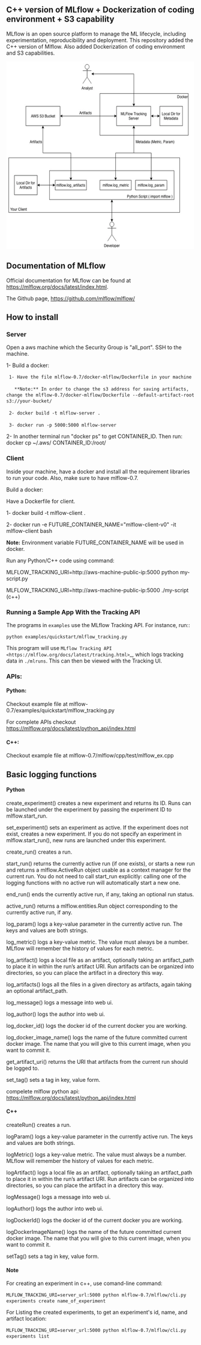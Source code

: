## C++ version of MLflow + Dockerization of coding environment + S3 capability

MLflow is an open source platform to manage the ML lifecycle, including experimentation, reproducibility and deployment.
This repository added the C++ version of Mlflow. Also added Dockerization of coding environment and S3 capabilities. 


<img src="Architecture.png" alt="Architecture" width="500" height="500">


## Documentation of MLflow

Official documentation for MLflow can be found at https://mlflow.org/docs/latest/index.html.

The Github page, https://github.com/mlflow/mlflow/


## How to install

### Server

Open a aws machine which the Security Group is "all_port". SSH to the machine.

  1- Build a docker:
 
     1- Have the file mlflow-0.7/docker-mlflow/Dockerfile in your machine
     
       **Note:** In order to change the s3 address for saving artifacts, change the mlflow-0.7/docker-mlflow/Dockerfile --default-artifact-root s3://your-bucket/
    
     2- docker build -t mlflow-server .
    
     3- docker run -p 5000:5000 mlflow-server

  2- In another terminal run "docker ps" to get CONTAINER_ID. Then run: docker cp  ~/.aws/  CONTAINER_ID:/root/
  

### Client

Inside your machine, have a docker and install all the requirement libraries to run your code. Also, make sure to have mlflow-0.7.

Build a docker:
  
  Have a Dockerfile for client.
  
  1- docker build -t mlflow-client .
  
  2- docker run -e FUTURE_CONTAINER_NAME="mlflow-client-v0" -it mlflow-client bash
  
  **Note:** Environment variable FUTURE_CONTAINER_NAME will be used in docker.

Run any Python/C++ code using command: 

  MLFLOW_TRACKING_URI=http://aws-machine-public-ip:5000 python my-script.py
 
  MLFLOW_TRACKING_URI=http://aws-machine-public-ip:5000 ./my-script (c++)


### Running a Sample App With the Tracking API

The programs in ``examples`` use the MLflow Tracking API. For instance, run::

    python examples/quickstart/mlflow_tracking.py

This program will use `MLflow Tracking API <https://mlflow.org/docs/latest/tracking.html>`_,
which logs tracking data in ``./mlruns``. This can then be viewed with the Tracking UI.


### APIs:

#### Python: 

Checkout example file at mlflow-0.7/examples/quickstart/mlflow_tracking.py 

For complete APIs checkout https://mlflow.org/docs/latest/python_api/index.html

#### C++: 

Checkout example file at mlflow-0.7/mlflow/cpp/test/mlflow_ex.cpp


## Basic logging functions

#### Python 

create_experiment() creates a new experiment and returns its ID. Runs can be launched under the experiment by passing the experiment ID to mlflow.start_run.

set_experiment() sets an experiment as active. If the experiment does not exist, creates a new experiment. If you do not specify an experiment in mlflow.start_run(), new runs are launched under this experiment.

create_run() creates a run.

start_run() returns the currently active run (if one exists), or starts a new run and returns a mlflow.ActiveRun object usable as a context manager for the current run. You do not need to call start_run explicitly: calling one of the logging functions with no active run will automatically start a new one.

end_run() ends the currently active run, if any, taking an optional run status.

active_run() returns a mlflow.entities.Run object corresponding to the currently active run, if any.

log_param() logs a key-value parameter in the currently active run. The keys and values are both strings.

log_metric() logs a key-value metric. The value must always be a number. MLflow will remember the history of values for each metric.

log_artifact() logs a local file as an artifact, optionally taking an artifact_path to place it in within the run’s artifact URI. Run artifacts can be organized into directories, so you can place the artifact in a directory this way.

log_artifacts() logs all the files in a given directory as artifacts, again taking an optional artifact_path.

log_message() logs a message into web ui.

log_author() logs the author into web ui.

log_docker_id() logs the docker id of the current docker you are working.

log_docker_image_name() logs the name of the future committed current docker image. The name that you will give to this current image, when you want to commit it. 

get_artifact_uri() returns the URI that artifacts from the current run should be logged to.

set_tag() sets a tag in key, value form.

compelete mlflow python api: https://mlflow.org/docs/latest/python_api/index.html


#### C++ 

createRun() creates a run. 

logParam() logs a key-value parameter in the currently active run. The keys and values are both strings.

logMetric() logs a key-value metric. The value must always be a number. MLflow will remember the history of values for each metric.

logArtifact() logs a local file as an artifact, optionally taking an artifact_path to place it in within the run’s artifact URI. Run artifacts can be organized into directories, so you can place the artifact in a directory this way.

logMessage() logs a message into web ui.

logAuthor() logs the author into web ui.

logDockerId() logs the docker id of the current docker you are working.

logDockerImageName() logs the name of the future committed current docker image. The name that you will give to this current image, when you want to commit it.

setTag() sets a tag in key, value form.

#### Note 
 
  For creating an experiment in c++, use comand-line command:

    MLFLOW_TRACKING_URI=server_url:5000 python mlflow-0.7/mlflow/cli.py experiments create name_of_experiment 
  
  For Listing the created experiments, to get an experiment's id, name, and artifact location:
    
    MLFLOW_TRACKING_URI=server_url:5000 python mlflow-0.7/mlflow/cli.py experiments list
    
